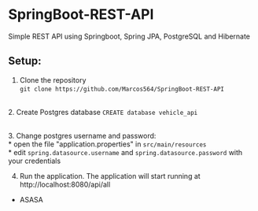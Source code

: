 # SpringBoot-REST-API
Simple REST API using Springboot, Spring JPA, PostgreSQL and Hibernate

## Setup:
1. Clone the repository <br>
   `git clone https://github.com/Marcos564/SpringBoot-REST-API`

<br>2. Create Postgres database
   `CREATE database vehicle_api`

<br> 3. Change postgres username and password:
     <br> * open the file "application.properties" in `src/main/resources` <br>
     * edit `spring.datasource.username` and `spring.datasource.password` with your credentials

4. Run the application.
   The application will start running at http://localhost:8080/api/all 

* ASASA
